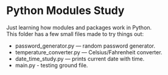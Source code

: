# Python Modules Study

Just learning how modules and packages work in Python.  
This folder has a few small files made to try things out:

- password_generator.py — random password generator.  
- temperature_converter.py — Celsius/Fahrenheit converter. 
- date_time_study.py — prints current date with time.
- main.py - testing ground file.


